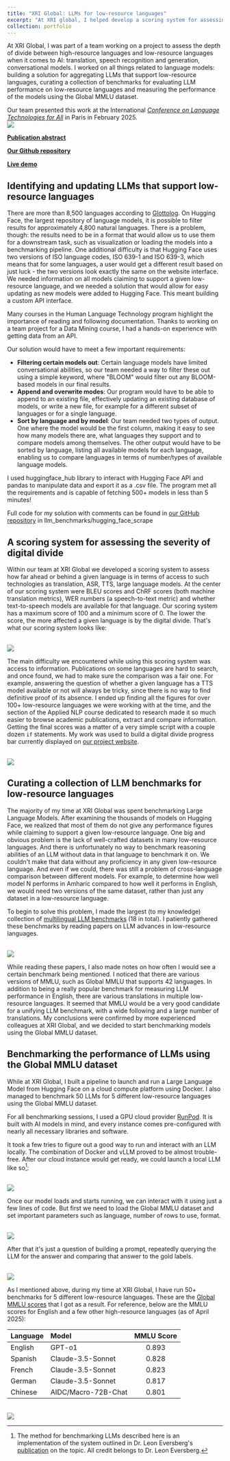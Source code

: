 ```yaml
---
title: "XRI Global: LLMs for low-resource languages"
excerpt: "At XRI global, I helped develop a scoring system for assessing the impact of digital divide on any low-resource language. I also built a solution for aggregating LLMs that support low-resource languages, curated a collection of benchmarks for evaluating LLM performance on low-resource languages and measured the performance of the models using the Global MMLU dataset<br/><img src='/images/500x300.jpg'>"
collection: portfolio
---
```


At XRI Global, I was part of a team working on a project to assess the depth of divide between high-resource languages and low-resource languages when it comes to AI: translation, speech recognition and generation, conversational models. I worked on all things related to language models: building a solution for aggregating LLMs that support low-resource languages, curating a collection of benchmarks for evaluating LLM performance on low-resource languages and measuring the performance of the models using the Global MMLU dataset.

Our team presented this work at the International [*Conference on Language Technologies for All*](https://www.lt4all2025.eu/) in Paris in February 2025. <br/><img src='/images/conference.png'>

**[Publication abstract](https://www.lt4all2025.eu/wp-content/uploads/2025/02/LT4All-2025_Book-of-Abstracts_Final.pdf#page=17)**

**[Our Github repository](https://github.com/XRILLC/inclusiveai)**

**[Live demo](https://inclusiveai-app.vercel.app/)**


## Identifying and updating LLMs that support low-resource languages
There are more than 8,500 languages according to [Glottolog](https://glottolog.org/glottolog/language). On Hugging Face, the largest repository of language models, it is possible to filter results for approximately 4,800 natural languages. There is a problem, though: the results need to be in a format that would allow us to use them for a downstream task, such as visualization or loading the models into a benchmarking pipeline. One additional difficulty is that Hugging Face uses two versions of ISO language codes, ISO 639-1 and ISO 639-3, which means that for some languages, a user would get a different result based on just luck - the two versions look exactly the same on the website interface. We needed information on all models claiming to support a given low-resource language, and we needed a solution that would allow for easy updating as new models were added to Hugging Face. This meant building a custom API interface.

Many courses in the Human Language Technology program highlight the importance of reading and following documentation. Thanks to working on a team project for a Data Mining course, I had a hands-on experience with getting data from an API.

Our solution would have to meet a few important requirements:
* **Filtering certain models out**: Certain language models have limited conversational abilities, so our team needed a way to filter these out using a simple keyword, where "BLOOM" would filter out any BLOOM-based models in our final results.
* **Append and overwrite modes**: Our program would have to be able to append to an existing file, effectively updating an existing database of models, or write a new file, for example for a different subset of languages or for a single language.
* **Sort by language and by model**: Our team needed two types of output. One where the model would be the first column, making it easy to see how many models there are, what languages they support and to compare models among themselves. The other output would have to be sorted by language, listing all available models for each language, enabling us to compare languages in terms of number/types of available language models.

I used huggingface_hub library to interact with Hugging Face API and pandas to manipulate data and export it as a .csv file. The program met all the requirements and is capable of fetching 500+ models in less than 5 minutes!

Full code for my solution with comments can be found in [our GitHub repository](https://github.com/XRILLC/inclusiveai/tree/main/llm_benchmarks) in llm_benchmarks/hugging_face_scrape

## A scoring system for assessing the severity of digital divide
Within our team at XRI Global we developed a scoring system to assess how far ahead or behind a given language is in terms of access to such technologies as translation, ASR, TTS, large language models. At the center of our scoring system were BLEU scores and ChRF scores (both machine translation metrics), WER numbers (a speech-to-text metric) and whether text-to-speech models are available for that language. Our scoring system has a maximum score of 100 and a minimum score of 0. The lower the score, the more affected a given language is by the digital divide. That's what our scoring system looks like:

<br/><img src='/images/scoring.png'>

The main difficulty we encountered while using this scoring system was access to information. Publications on some languages are hard to search, and once found, we had to make sure the comparison was a fair one. For example, answering the question of whether a given language has a TTS model available or not will always be tricky, since there is no way to find definitive proof of its absence. I ended up finding all the figures for over 100+ low-resource languages we were working with at the time, and the section of the Applied NLP course dedicated to research made it so much easier to browse academic publications, extract and compare information. Getting the final scores was a matter of a very simple script with a couple dozen `if` statements. My work was used to build a digital divide progress bar currently displayed on [our project website](https://inclusiveai-app.vercel.app/).

<br/><img src='/images/progress-bar.png'>

## Curating a collection of LLM benchmarks for low-resource languages
The majority of my time at XRI Global was spent benchmarking Large Language Models. After examining the thousands of models on Hugging Face, we realized that most of them do not give any performance figures while claiming to support a given low-resource language. One big and obvious problem is the lack of well-crafted datasets in many low-resource languages. And there is unfortunately no way to benchmark reasoning abilities of an LLM without data in that language to benchmark it on. We couldn't make that data without any proficiency in any given low-resource language. And even if we could, there was still a problem of cross-language comparison between different models. For example, to determine how well model N performs in Amharic compared to how well it performs in English, we would need two versions of the same dataset, rather than just any dataset in a low-resource language.

To begin to solve this problem, I made the largest (to my knowledge) collection of [multilingual LLM benchmarks](https://docs.google.com/spreadsheets/d/1am0W7tzBiUQXNNh_N5GJYHOjIaemAeIsMmdni2P6aP4/edit?usp=sharing) (18 in total). I patiently gathered these benchmarks by reading papers on LLM advances in low-resource languages.

<br/><img src='/images/benchmarks.png'>

While reading these papers, I also made notes on how often I would see a certain benchmark being mentioned. I noticed that there are various versions of MMLU, such as Global MMLU that supports 42 languages. In addition to being a really popular benchmark for measuring LLM performance in English, there are various translations in multiple low-resource languages. It seemed that MMLU would be a very good candidate for a unifying LLM benchmark, with a wide following and a large number of translations. My conclusions were confirmed by more experienced colleagues at XRI Global, and we decided to start benchmarking models using the Global MMLU dataset.

## Benchmarking the performance of LLMs using the Global MMLU dataset
While at XRI Global, I built a pipeline to launch and run a Large Language Model from Hugging Face on a cloud compute platform using Docker. I also managed to benchmark 50 LLMs for 5 different low-resource languages using the Global MMLU dataset.

For all benchmarking sessions, I used a GPU cloud provider [RunPod](https://www.runpod.io/). It is built with AI models in mind, and every instance comes pre-configured with nearly all necessary libraries and software.

It took a few tries to figure out a good way to run and interact with an LLM locally. The combination of Docker and vLLM proved to be almost trouble-free. After our cloud instance would get ready, we could launch a local LLM like so[^note]:

<br/><img src='/images/vllm.png'>

Once our model loads and starts running, we can interact with it using just a few lines of code. But first we need to load the Global MMLU dataset and set important parameters such as language, number of rows to use, format.

<br/><img src='/images/use-local-llm.png'>

After that it's just a question of building a prompt, repeatedly querying the LLM for the answer and comparing that answer to the gold labels.

<br/><img src='/images/prompt-llm.png'>

As I mentioned above, during my time at XRI Global, I have run 50+ benchmarks for 5 different low-resource languages. These are the [Global MMLU scores](https://docs.google.com/spreadsheets/d/168Ib_olHqMRWTXDQtM5JiH5JCocfhszB/edit?usp=sharing&ouid=117745677267270111267&rtpof=true&sd=true) that I got as a result. For reference, below are the MMLU scores for English and a few other high-resource languages (as of April 2025):

| Language | Model | MMLU Score |
|:--- |:---- |:----:|
|English| GPT-o1 | 0.893 |
|Spanish| Claude-3.5-Sonnet | 0.828 |
|French| Claude-3.5-Sonnet | 0.823 |
|German| Claude-3.5-Sonnet | 0.817 |
|Chinese| AIDC/Macro-72B-Chat | 0.801 |

<br/><img src='/images/bench-results.png'>

[^note]: The method for benchmarking LLMs described here is an implementation of the system outlined in Dr. Leon Eversberg's [publication](https://medium.com/data-science/how-to-evaluate-multilingual-llms-with-global-mmlu-ce314aedee8f) on the topic. All credit belongs to Dr. Leon Eversberg.
